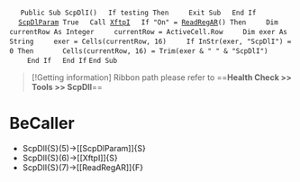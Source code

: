 &nbsp;&nbsp;&nbsp;&nbsp;
`Public Sub ScpDlI()`
&nbsp;&nbsp;&nbsp;&nbsp;`If testing Then`
&nbsp;&nbsp;&nbsp;&nbsp;&nbsp;&nbsp;&nbsp;&nbsp;`Exit Sub`
&nbsp;&nbsp;&nbsp;&nbsp;`End If`
&nbsp;&nbsp;&nbsp;&nbsp;
&nbsp;&nbsp;&nbsp;&nbsp;[`ScpDlParam`](ScpDlParam)` True`
&nbsp;&nbsp;&nbsp;&nbsp;`Call `[`XftpI`](XftpI)
&nbsp;&nbsp;&nbsp;&nbsp;`If "On" = `[`ReadRegAR`](ReadRegAR)`() Then`
&nbsp;&nbsp;&nbsp;&nbsp;&nbsp;&nbsp;&nbsp;&nbsp;`Dim currentRow As Integer`
&nbsp;&nbsp;&nbsp;&nbsp;&nbsp;&nbsp;&nbsp;&nbsp;`currentRow = ActiveCell.Row`
&nbsp;&nbsp;&nbsp;&nbsp;&nbsp;&nbsp;&nbsp;&nbsp;`Dim exer As String`
&nbsp;&nbsp;&nbsp;&nbsp;&nbsp;&nbsp;&nbsp;&nbsp;`exer = Cells(currentRow, 16)`
&nbsp;&nbsp;&nbsp;&nbsp;&nbsp;&nbsp;&nbsp;&nbsp;`If InStr(exer, "ScpDlI") = 0 Then`
&nbsp;&nbsp;&nbsp;&nbsp;&nbsp;&nbsp;&nbsp;&nbsp;&nbsp;&nbsp;&nbsp;&nbsp;`Cells(currentRow, 16) = Trim(exer & " " & "ScpDlI")`
&nbsp;&nbsp;&nbsp;&nbsp;&nbsp;&nbsp;&nbsp;&nbsp;`End If`
&nbsp;&nbsp;&nbsp;&nbsp;`End If`
`End Sub`


> [!Getting information]
> Ribbon path please refer to ==**Health Check >> Tools >> ScpDlI**==


# BeCaller
- ScpDlI{S}(5)->[[ScpDlParam]]{S}
- ScpDlI{S}(6)->[[XftpI]]{S}
- ScpDlI{S}(7)->[[ReadRegAR]]{F}

